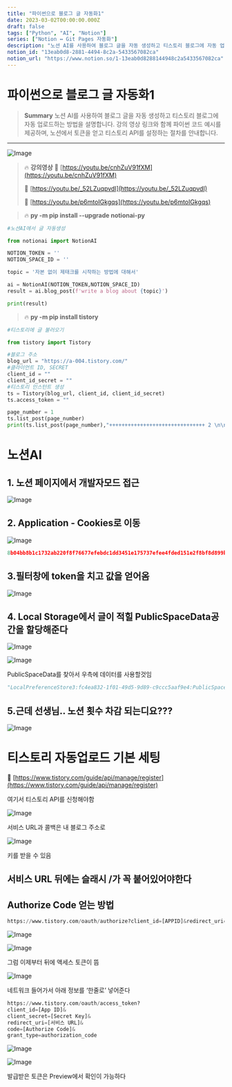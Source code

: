 ```yaml
---
title: "파이썬으로 블로그 글 자동화1"
date: 2023-03-02T00:00:00.000Z
draft: false
tags: ["Python", "AI", "Notion"]
series: ["Notion ↔ Git Pages 자동화"]
description: "노션 AI를 사용하여 블로그 글을 자동 생성하고 티스토리 블로그에 자동 업로드하는 방법을 설명합니다. 강의 영상 링크와 함께 파이썬 코드 예시를 제공하며, 노션에서 토큰을 얻고 티스토리 API를 설정하는 절차를 안내합니다."
notion_id: "13eab0d8-2881-4494-8c2a-5433567082ca"
notion_url: "https://www.notion.so/1-13eab0d8288144948c2a5433567082ca"
---
```


# 파이썬으로 블로그 글 자동화1

> **Summary**
> 노션 AI를 사용하여 블로그 글을 자동 생성하고 티스토리 블로그에 자동 업로드하는 방법을 설명합니다. 강의 영상 링크와 함께 파이썬 코드 예시를 제공하며, 노션에서 토큰을 얻고 티스토리 API를 설정하는 절차를 안내합니다.

---

![Image](image_6798c4c77e04.png)

> 🔥 **강의영상**
> 🔗 [https://youtu.be/cnhZuV91fXM](https://youtu.be/cnhZuV91fXM)
>
> 🔗 [https://youtu.be/_52LZuqpvdI](https://youtu.be/_52LZuqpvdI)
>
> 🔗 [https://youtu.be/p6mtoIGkgqs](https://youtu.be/p6mtoIGkgqs)
>
>

> 🔥 **py -m pip install --upgrade notionai-py**

```python
#노션AI에서 글 자동생성

from notionai import NotionAI

NOTION_TOKEN = ''
NOTION_SPACE_ID = ''

topic = '자본 없이 제태크를 시작하는 방법에 대해서'

ai = NotionAI(NOTION_TOKEN,NOTION_SPACE_ID)
result = ai.blog_post(f'write a blog about {topic}')

print(result)
```

> 🔥 **py -m pip install tistory**

```python
#티스토리에 글 불러오기

from tistory import Tistory

#블로그 주소
blog_url = "https://a-004.tistory.com/"
#클라이언트 ID, SECRET
client_id = ""
client_id_secret = ""
#티스토리 인스턴트 생성
ts = Tistory(blog_url, client_id, client_id_secret)
ts.access_token = ""

page_number = 1
ts.list_post(page_number)
print(ts.list_post(page_number),"+++++++++++++++++++++++++++++++ 2 \n\n")
```

# 노션AI

## 1. 노션 페이지에서 개발자모드 접근

![Image](image_c212711e9d4f.png)

## 2. Application - Cookies로 이동

![Image](image_d80f27abb6bf.png)

```python
8b04bb8b1c1732ab220f8f76677efebdc1dd3451e175737efee4fded151e2f8bf8d899b3ea7e1ebe6bd8ee363f5d80a587dead1a2d80b3f42b36268b532bb4503c5a7347ad92aacf35dce010dde3
```

## 3.필터창에 token을 치고 값을 얻어옴

![Image](image_c95992db13ae.png)

## 4. Local Storage에서 글이 적힐 PublicSpaceData공간을 할당해준다

![Image](image_c8f153097d06.png)

![Image](image_b4a5a27c83ea.png)

PublicSpaceData를 찾아서 우측에 데이터를 사용할것임

```python
"LocalPreferenceStore3:fc4ea832-1f01-49d5-9d89-c9ccc5aaf9e4:PublicSpaceData:09ccd4d5-876c-4bba-bbdf-cc77a0a11257"
```

## 5.근데 선생님.. 노션 횟수 차감 되는디요???

![Image](image_2f701aca01b7.png)

# 티스토리 자동업로드 기본 세팅

🔗 [https://www.tistory.com/guide/api/manage/register](https://www.tistory.com/guide/api/manage/register)

여기서 티스토리 API를 신청해야함

![Image](image_2d7ff3830dd1.png)

서비스 URL과 콜백은 내 블로그 주소로

![Image](image_2e2a3a587137.png)

키를 받을 수 있음

## 서비스 URL 뒤에는 슬래시 /가 꼭 붙어있어야한다


## Authorize Code 얻는 방법


```python
https://www.tistory.com/oauth/authorize?client_id=[APPID]&redirect_uri=[SERVICEURL]&response_type=code
```

![Image](image_d74ef5c490c5.png)

![Image](image_791218217fb2.png)

그럼 이제부터 뒤에 액세스 토큰이 뜸


![Image](image_90e57b9873ae.png)

 네트워크 들어가서 아래 정보를 ‘한줄로’ 넣어준다

```python
https://www.tistory.com/oauth/access_token?
client_id=[App ID]&
client_secret=[Secret Key]&
redirect_uri=[서비스 URL]&
code=[Authorize Code]&
grant_type=authorization_code
```

![Image](image_4f02cf0440ab.png)

![Image](image_7162767219c2.png)

발급받은 토큰은 Preview에서 확인이 가능하다


